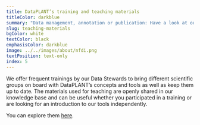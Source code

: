```yaml
---
title: DataPLANT’s training and teaching materials
titleColor: darkblue
summary: "Data management, annotation or publication: Have a look at our trainings and teaching materials."
slug: teaching-materials
bgColor: white
textColor: black
emphasisColor: darkblue
image: ../../images/about/nfdi.png
textPosition: text-only
index: 5
---
```


We offer frequent trainings by our Data Stewards to bring different scientific groups on board with DataPLANT’s concepts and tools as well as keep them up to date.
The materials used for teaching are openly shared in our knowledge base and can be useful whether you participated in a training or are looking for an introduction to our tools independently.

You can explore them [here](https://nfdi4plants.org/nfdi4plants.knowledgebase/docs/teaching-materials/index.html).
